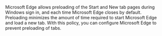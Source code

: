 Microsoft Edge allows preloading of the Start and New tab pages during Windows sign in, and each time Microsoft Edge closes by default. Preloading minimizes the amount of time required to start Microsoft Edge and load a new tab.  With this policy, you can configure Microsoft Edge to prevent preloading of tabs. 